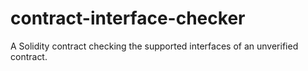 # contract-interface-checker
A Solidity contract checking the supported interfaces of an unverified contract.

